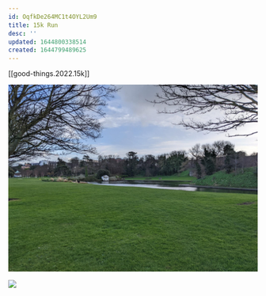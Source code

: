 ```yaml
---
id: OqfkDe264MC1t4OYL2Um9
title: 15k Run
desc: ''
updated: 1644800338514
created: 1644799489625
---
```


[[good-things.2022.15k]]

![](/assets/images/15k.jpg)

![](/assets/images/15k-shoes.jpg)

